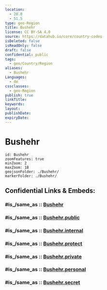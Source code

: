 ```yaml
---
location:
  - 28.8
  - 51.5
type: geo-Region
title: Bushehr
license: CC BY-SA 4.0
source: https://datahub.io/core/country-codes
isDeleted: false
isReadOnly: false
draft: false
confidential: public
tags:
  - geo/Country/Region
aliases:
  - Bushehr
Languages:
  - de
cssclasses:
  - geo-Region
publish: true
linkTitle:
keywords:
layout:
publishDate:
expiryDate:
---
```


# Bushehr

```leaflet
id: Bushehr
zoomFeatures: true 
minZoom: 2 
maxZoom: 18
geojsonFolder: ./Bushehr/
markerFolder: ./Bushehr/
```


## Confidential Links & Embeds: 

### #is_/same_as :: [Bushehr](/_Standards/Earth/Continent/Asia/Asia~West/Iran/provinces~Iran/Bushehr.md) 

### #is_/same_as :: [Bushehr.public](/_public/Earth/Continent/Asia/Asia~West/Iran/provinces~Iran/Bushehr.public.md) 

### #is_/same_as :: [Bushehr.internal](/_internal/Earth/Continent/Asia/Asia~West/Iran/provinces~Iran/Bushehr.internal.md) 

### #is_/same_as :: [Bushehr.protect](/_protect/Earth/Continent/Asia/Asia~West/Iran/provinces~Iran/Bushehr.protect.md) 

### #is_/same_as :: [Bushehr.private](/_private/Earth/Continent/Asia/Asia~West/Iran/provinces~Iran/Bushehr.private.md) 

### #is_/same_as :: [Bushehr.personal](/_personal/Earth/Continent/Asia/Asia~West/Iran/provinces~Iran/Bushehr.personal.md) 

### #is_/same_as :: [Bushehr.secret](/_secret/Earth/Continent/Asia/Asia~West/Iran/provinces~Iran/Bushehr.secret.md)


